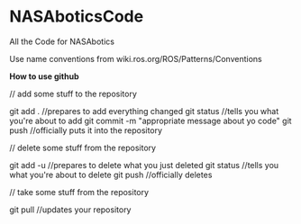 NASAboticsCode
==============

All the Code for NASAbotics



Use name conventions from wiki.ros.org/ROS/Patterns/Conventions




**How to use github**

// add some stuff to the repository

git add . //prepares to add everything changed
git status //tells you what you're about to add
git commit -m "appropriate message about yo code"
git push //officially puts it into the repository

// delete some stuff from the repository

git add -u //prepares to delete what you just deleted
git status //tells you what you're about to delete
git push //officially deletes

// take some stuff from the repository

git pull //updates your repository
